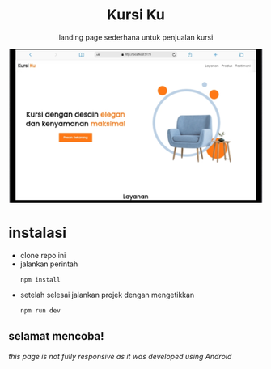 <h1 align="center">Kursi Ku</h1>
<p align="center">landing page sederhana untuk penjualan kursi</p>

![Sample](sampel_kursi.jpg) 

# instalasi 
- clone repo ini
- jalankan perintah
    ```sh
    npm install
    ```
- setelah selesai jalankan projek dengan mengetikkan
    ```sh
    npm run dev
    ```
## selamat mencoba!

###### this page is not fully responsive as it was developed using Android
